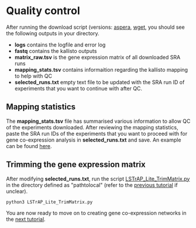 # Quality control

After running the download script (versions: [aspera](../LSTrAP-Lite_download.py), [wget](../LSTrAP-Lite_download_wget.py), you should see the following outputs in your directory.
  * <b>logs</b> contains the logfile and error log
  * <b>fastq</b> contains the kallisto outputs
  * <b>matrix_raw.tsv</b> is the gene expression matrix of all downloaded SRA runs
  * <b>mapping_stats.tsv</b> contains informaition regarding the kallisto mapping to help with QC
  * <b>selected_runs.txt</b> empty text file to be updated with the SRA run ID of experiments that you want to continue with after QC.
  
## Mapping statistics
The <b>mapping_stats.tsv</b> file has summarised various information to allow QC of the experiments downloaded. After reviewing the mapping statistics, paste the SRA run IDs of the experiments that you want to proceed with for gene co-expression analysis in <b>selected_runs.txt</b> and save. An example can be found [here](../sample_data/selected_runs.txt).  

## Trimming the gene expression matrix
After modifying <b>selected_runs.txt</b>, run the script [LSTrAP_Lite_TrimMatrix.py](../LSTrAP_Lite_TrimMatrix.py) in the directory defined as "pathtolocal" (refer to the [previous tutorial](01_start.md) if unclear).

<code>python3 LSTrAP_Lite_TrimMatrix.py</code>

You are now ready to move on to creating gene co-expression networks in the [next tutorial](03_genecoexp.md).
